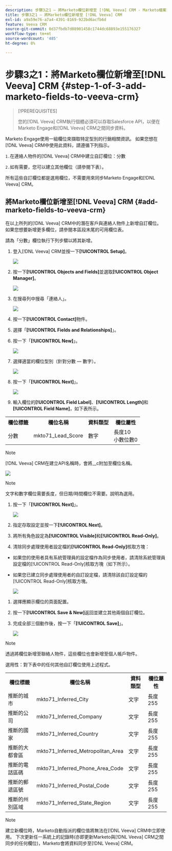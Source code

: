 ```yaml
---
description: 步驟3之1 — 將Marketo欄位新增至 [!DNL Veeva] CRM - Marketo檔案 — 產品檔案
title: 步驟3之1 — 將Marketo欄位新增至 [!DNL Veeva] CRM
exl-id: a9a59e76-a7a4-4391-8169-922bd6acfb6d
feature: Veeva CRM
source-git-commit: 0d37fbdb7d08901458c1744dc68893e155176327
workflow-type: tm+mt
source-wordcount: '485'
ht-degree: 8%

---
```


# 步驟3之1：將Marketo欄位新增至[!DNL Veeva] CRM {#step-1-of-3-add-marketo-fields-to-veeva-crm}

>[!PREREQUISITES]
>
>您的[!DNL Veeva] CRM執行個體必須可以存取Salesforce API，以便在Marketo Engage和[!DNL Veeva] CRM之間同步資料。

Marketo Engage使用一組欄位來擷取特定型別的行銷相關資訊。 如果您想在[!DNL Veeva] CRM中使用此資料，請遵循下列指示。

`1.`在連絡人物件的[!DNL Veeva] CRM中建立自訂欄位：分數

`2.`如有需要，您可以建立其他欄位（請參閱下表）。

所有這些自訂欄位都是選用欄位，不需要用來同步Marketo Engage和[!DNL Veeva] CRM。

## 將Marketo欄位新增至[!DNL Veeva] CRM {#add-marketo-fields-to-veeva-crm}

在以上所列的[!DNL Veeva] CRM中的潛在客戶與連絡人物件上新增自訂欄位。 如果您想要新增更多欄位，請參閱本區段末尾的可用欄位表。

請為「分數」欄位執行下列步驟以將其新增。

1. 登入[!DNL Veeva] CRM並按一下&#x200B;**[!UICONTROL Setup]**。

   ![](assets/step-1-of-3-add-marketo-fields-1.png)

1. 按一下&#x200B;**[!UICONTROL Objects and Fields]**&#x200B;並選取&#x200B;**[!UICONTROL Object Manager]**。

   ![](assets/step-1-of-3-add-marketo-fields-2.png)

1. 在搜尋列中搜尋「連絡人」。

   ![](assets/step-1-of-3-add-marketo-fields-3.png)

1. 按一下&#x200B;**[!UICONTROL Contact]**&#x200B;物件。

1. 選擇「**[!UICONTROL Fields and Relationships]**」。

1. 按一下「**[!UICONTROL New]**」。

   ![](assets/step-1-of-3-add-marketo-fields-4.png)

1. 選擇適當的欄位型別（針對分數 — 數字）。

   ![](assets/step-1-of-3-add-marketo-fields-5.png)

1. 按一下「**[!UICONTROL Next]**」。

   ![](assets/step-1-of-3-add-marketo-fields-6.png)

1. 輸入欄位的&#x200B;**[!UICONTROL Field Label]**、**[!UICONTROL Length]**&#x200B;和&#x200B;**[!UICONTROL Field Name]**，如下表所示。

<table>
 <tbody>
  <tr>
   <th>欄位標籤
   <th>欄位名稱
   <th>資料類型
   <th>欄位屬性
  </tr>
  <tr>
   <td>分數</td>
   <td>mkto71_Lead_Score</td>
   <td>數字</td>
   <td>長度10<br/>
小數位數0</td>
  </tr>
 </tbody>
</table>

>[!NOTE]
>
>[!DNL Veeva] CRM在建立API名稱時，會將__c附加至欄位名稱。

![](assets/step-1-of-3-add-marketo-fields-7.png)

>[!NOTE]
>
>文字和數字欄位需要長度，但日期/時間欄位不需要。說明為選用。

1. 按一下「**[!UICONTROL Next]**」。

   ![](assets/step-1-of-3-add-marketo-fields-8.png)

1. 指定存取設定並按一下&#x200B;**[!UICONTROL Next]**。

1. 將所有角色設定為&#x200B;**[!UICONTROL Visible]**&#x200B;和&#x200B;**[!UICONTROL Read-Only]**。

1. 清除同步處理使用者設定檔的&#x200B;**[!UICONTROL Read-Only]**&#x200B;核取方塊：

* 如果您的使用者具有系統管理員的設定檔作為同步使用者，請清除系統管理員設定檔的[!UICONTROL Read-Only]核取方塊（如下所示）。
* 如果您已建立同步處理使用者的自訂設定檔，請清除該自訂設定檔的[!UICONTROL Read-Only]核取方塊。

  ![](assets/step-1-of-3-add-marketo-fields-9.png)

1. 選擇應顯示欄位的頁面配置。

1. 按一下&#x200B;**[!UICONTROL Save & New]**&#x200B;返回並建立其他兩個自訂欄位。

1. 完成全部三個動作後，按一下「**[!UICONTROL Save]**」。

   ![](assets/step-1-of-3-add-marketo-fields-10.png)

>[!NOTE]
>
>透過將欄位新增至聯絡人物件，這些欄位也會新增至個人帳戶物件。

選用性：對下表中的任何其他自訂欄位使用上述程式。

<table>
 <tbody>
  <tr>
   <th>欄位標籤
   <th>欄位名稱
   <th>資料類型
   <th>欄位屬性
  </tr>
  <tr>
   <td>推斷的城市</td>
   <td>mkto71_Inferred_City</td>
   <td>文字</td>
   <td>長度255</td>
  </tr>
  <tr>
   <td>推斷的公司</td>
   <td>mkto71_Inferred_Company</td>
   <td>文字</td>
   <td>長度255</td>
  </tr>
  <tr>
   <td>推斷的國家</td>
   <td>mkto71_Inferred_Country</td>
   <td>文字</td>
   <td>長度255</td>
  </tr>
  <tr>
   <td>推斷的大都會區</td>
   <td>mkto71_Inferred_Metropolitan_Area</td>
   <td>文字</td>
   <td>長度255</td>
  </tr>
  <tr>
   <td>推斷的電話區碼</td>
   <td>mkto71_Inferred_Phone_Area_Code</td>
   <td>文字</td>
   <td>長度255</td>
  </tr>
  <tr>
   <td>推斷的郵遞區號</td>
   <td>mkto71_Inferred_Postal_Code</td>
   <td>文字</td>
   <td>長度255</td>
  </tr>
  <tr>
   <td>推斷的州別區域</td>
   <td>mkto71_Inferred_State_Region</td>
   <td>文字</td>
   <td>長度255</td>
  </tr>
 </tbody>
</table>

>[!NOTE]
>
>建立新欄位時，Marketo自動指派的欄位值將無法在[!DNL Veeva] CRM中立即使用。 下次更新任一系統上的記錄時(亦即更新Marketo與[!DNL Veeva] CRM之間同步的任何欄位)，Marketo會將資料同步至[!DNL Veeva] CRM。
